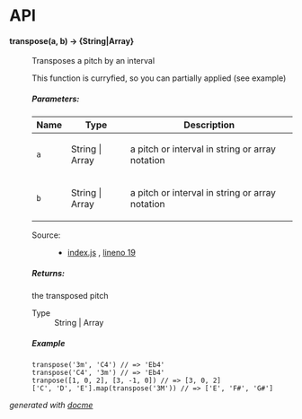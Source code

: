# API


<!-- START docme generated API please keep comment here to allow auto update -->
<!-- DON'T EDIT THIS SECTION, INSTEAD RE-RUN docme TO UPDATE -->

<div>
<div class="jsdoc-githubify">
<section>
<article>
<div class="container-overview">
<dl class="details">
</dl>
</div>
<dl>
<dt>
<h4 class="name" id="transpose"><span class="type-signature"></span>transpose<span class="signature">(a, b)</span><span class="type-signature"> &rarr; {String|Array}</span></h4>
</dt>
<dd>
<div class="description">
<p>Transposes a pitch by an interval</p>
<p>This function is curryfied, so you can partially applied (see example)</p>
</div>
<h5>Parameters:</h5>
<table class="params">
<thead>
<tr>
<th>Name</th>
<th>Type</th>
<th class="last">Description</th>
</tr>
</thead>
<tbody>
<tr>
<td class="name"><code>a</code></td>
<td class="type">
<span class="param-type">String</span>
|
<span class="param-type">Array</span>
</td>
<td class="description last"><p>a pitch or interval in string or array notation</p></td>
</tr>
<tr>
<td class="name"><code>b</code></td>
<td class="type">
<span class="param-type">String</span>
|
<span class="param-type">Array</span>
</td>
<td class="description last"><p>a pitch or interval in string or array notation</p></td>
</tr>
</tbody>
</table>
<dl class="details">
<dt class="tag-source">Source:</dt>
<dd class="tag-source"><ul class="dummy">
<li>
<a href="https://github.com/danigb/music.note.transpose/blob/master/index.js">index.js</a>
<span>, </span>
<a href="https://github.com/danigb/music.note.transpose/blob/master/index.js#L19">lineno 19</a>
</li>
</ul></dd>
</dl>
<h5>Returns:</h5>
<div class="param-desc">
<p>the transposed pitch</p>
</div>
<dl>
<dt>
Type
</dt>
<dd>
<span class="param-type">String</span>
|
<span class="param-type">Array</span>
</dd>
</dl>
<h5>Example</h5>
<pre class="prettyprint"><code>transpose('3m', 'C4') // => 'Eb4'
transpose('C4', '3m') // => 'Eb4'
tranpose([1, 0, 2], [3, -1, 0]) // => [3, 0, 2]
['C', 'D', 'E'].map(transpose('3M')) // => ['E', 'F#', 'G#']</code></pre>
</dd>
</dl>
</article>
</section>
</div>

*generated with [docme](https://github.com/thlorenz/docme)*
</div>
<!-- END docme generated API please keep comment here to allow auto update -->
